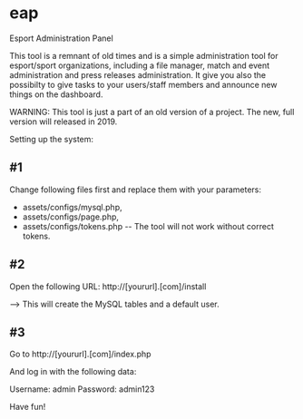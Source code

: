 # eap
Esport Administration Panel

This tool is a remnant of old times and is a simple administration tool for esport/sport organizations, including a file manager, match and event administration and press releases administration.
It give you also the possibilty to give tasks to your users/staff members and announce new things on the dashboard.

WARNING: This tool is just a part of an old version of a project. The new, full version will released in 2019.

Setting up the system:

#1
-------------------------------
Change following files first and replace them with your parameters:

- assets/configs/mysql.php,
- assets/configs/page.php,
- assets/configs/tokens.php -- The tool will not work without correct tokens.

#2
-------------------------------
Open the following URL:
http://[yoururl].[com]/install

--> This will create the MySQL tables and a default user.

#3
-------------------------------
Go to http://[yoururl].[com]/index.php

And log in with the following data:

Username: admin
Password: admin123

Have fun!
